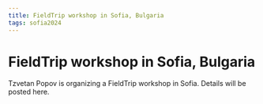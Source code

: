 ```yaml
---
title: FieldTrip workshop in Sofia, Bulgaria
tags: sofia2024
---
```


# FieldTrip workshop in Sofia, Bulgaria

Tzvetan Popov is organizing a FieldTrip workshop in Sofia. Details will be posted here.
